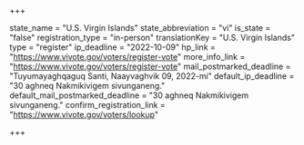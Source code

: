 +++

state_name = "U.S. Virgin Islands"
state_abbreviation = "vi"
is_state = "false"
registration_type = "in-person"
translationKey = "U.S. Virgin Islands"
type = "register"
ip_deadline = "2022-10-09"
hp_link = "https://www.vivote.gov/voters/register-vote"
more_info_link = "https://www.vivote.gov/voters/register-vote"
mail_postmarked_deadline = "Tuyumayaghqaguq Santi, Naayvaghvik 09, 2022-mi"
default_ip_deadline = "30 aghneq Nakmikivigem sivunganeng."
default_mail_postmarked_deadline = "30 aghneq Nakmikivigem sivunganeng."
confirm_registration_link = "https://www.vivote.gov/voters/lookup"

+++